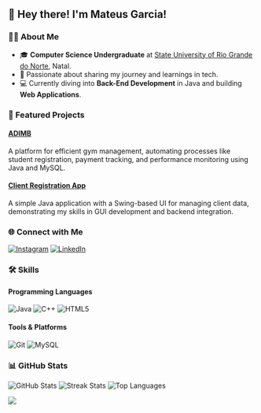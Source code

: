 ## 👋 Hey there! I'm Mateus Garcia!

### 👨‍💻 About Me
- 🎓 **Computer Science Undergraduate** at [State University of Rio Grande do Norte](https://portal.uern.br/), Natal.
- 🚀 Passionate about sharing my journey and learnings in tech.
- 💻 Currently diving into **Back-End Development** in Java and building **Web Applications**.

### 🚀 Featured Projects
#### [ADIMB](https://github.com/M2004GV/ADIMB)
A platform for efficient gym management, automating processes like student registration, payment tracking, and performance monitoring using Java and MySQL.

#### [Client Registration App](https://github.com/M2004GV/ClientRegistration)
A simple Java application with a Swing-based UI for managing client data, demonstrating my skills in GUI development and backend integration.

### 🌐 Connect with Me
[![Instagram](https://img.shields.io/badge/Instagram-%23E4405F.svg?style=for-the-badge&logo=Instagram&logoColor=white)](https://instagram.com/garciamateus285)
[![LinkedIn](https://img.shields.io/badge/LinkedIn-%230077B5.svg?style=for-the-badge&logo=linkedin&logoColor=white)](https://linkedin.com/in/mateusgarciadesenvolvedor)

### 🛠️ Skills

#### Programming Languages
![Java](https://img.shields.io/badge/Java-%23ED8B00.svg?style=for-the-badge&logo=openjdk&logoColor=white)
![C++](https://img.shields.io/badge/C++-%2300599C.svg?style=for-the-badge&logo=c%2B%2B&logoColor=white)
![HTML5](https://img.shields.io/badge/HTML5-%23E34F26.svg?style=for-the-badge&logo=html5&logoColor=white)

#### Tools & Platforms
![Git](https://img.shields.io/badge/Git-%23F05033.svg?style=for-the-badge&logo=git&logoColor=white)
![MySQL](https://img.shields.io/badge/MySQL-4479A1.svg?style=for-the-badge&logo=mysql&logoColor=white)

### 📊 GitHub Stats
![GitHub Stats](https://github-readme-stats.vercel.app/api?username=M2004GV&theme=tokyonight&hide_border=true&include_all_commits=false&count_private=true)
![Streak Stats](https://github-readme-streak-stats.herokuapp.com/?user=M2004GV&theme=tokyonight&hide_border=true)
![Top Languages](https://github-readme-stats.vercel.app/api/top-langs/?username=M2004GV&theme=tokyonight&hide_border=true&include_all_commits=false&count_private=true&layout=compact)


[![](https://visitcount.itsvg.in/api?id=M2004GV&icon=0&color=0)](https://visitcount.itsvg.in)
